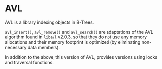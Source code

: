 # AVL

AVL is a library indexing objects in B-Trees.

`avl_insert()`, `avl_remove()` and `avl_search()` are adaptations
of the AVL algorithm found in `libavl` v2.0.3, so that they do not
use any memory allocations and their memory footprint is optimized
(by eliminating non-necessary data members).

In addition to the above, this version of AVL, provides versions using locks
and traversal functions.
